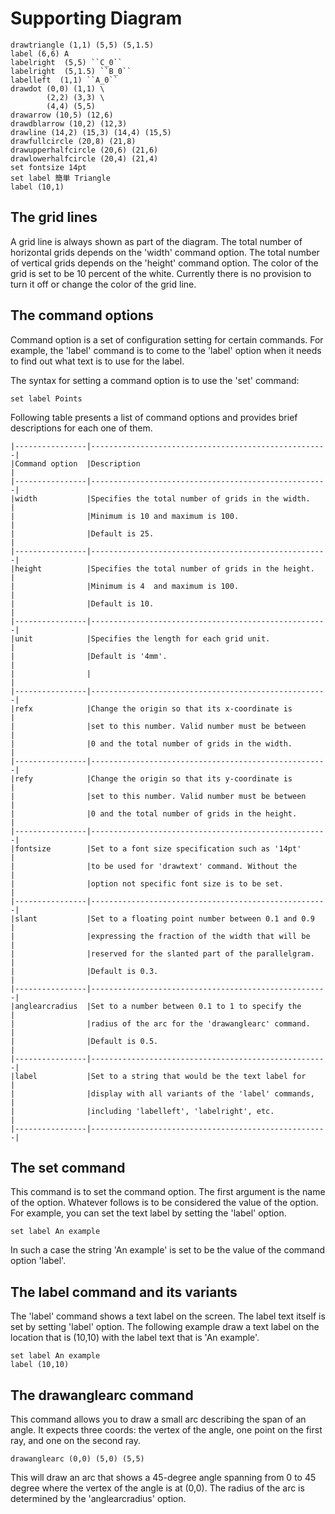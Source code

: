 # Supporting Diagram


```diagram
drawtriangle (1,1) (5,5) (5,1.5)
label (6,6) A
labelright  (5,5) ``C_0``
labelright  (5,1.5) ``B_0``
labelleft  (1,1) ``A_0``
drawdot (0,0) (1,1) \
        (2,2) (3,3) \
        (4,4) (5,5) 
drawarrow (10,5) (12,6)
drawdblarrow (10,2) (12,3)
drawline (14,2) (15,3) (14,4) (15,5)
drawfullcircle (20,8) (21,8)
drawupperhalfcircle (20,6) (21,6)
drawlowerhalfcircle (20,4) (21,4)
set fontsize 14pt
set label 簡単 Triangle
label (10,1) 
```

## The grid lines

A grid line is always shown as part of the diagram. The total number of
horizontal grids depends on the 'width' command option.  The total number of
vertical grids depends on the 'height' command option. The color of the grid is
set to be 10 percent of the white.  Currently there is no provision 
to turn it off or change the color of the grid line.


## The command options

Command option is a set of configuration setting for certain commands.
For example, the 'label' command is to come to the 'label' option when
it needs to find out what text is to use for the label.

The syntax for setting a command option is to use the 'set' command:

    set label Points

Following table presents a list of command options and provides
brief descriptions for each one of them.

``` tabl
|----------------|-----------------------------------------------------|
|Command option  |Description                                          |
|----------------|-----------------------------------------------------|
|width           |Specifies the total number of grids in the width.    |
|                |Minimum is 10 and maximum is 100.                    |
|                |Default is 25.                                       |
|----------------|-----------------------------------------------------|
|height          |Specifies the total number of grids in the height.   |
|                |Minimum is 4  and maximum is 100.                    |
|                |Default is 10.                                       |
|----------------|-----------------------------------------------------|
|unit            |Specifies the length for each grid unit.             |
|                |Default is '4mm'.                                    |
|                |                                                     |
|----------------|-----------------------------------------------------|
|refx            |Change the origin so that its x-coordinate is        |
|                |set to this number. Valid number must be between     |
|                |0 and the total number of grids in the width.        | 
|----------------|-----------------------------------------------------|
|refy            |Change the origin so that its y-coordinate is        |
|                |set to this number. Valid number must be between     |
|                |0 and the total number of grids in the height.       | 
|----------------|-----------------------------------------------------|
|fontsize        |Set to a font size specification such as '14pt'      |
|                |to be used for 'drawtext' command. Without the       |
|                |option not specific font size is to be set.          | 
|----------------|-----------------------------------------------------|
|slant           |Set to a floating point number between 0.1 and 0.9   |
|                |expressing the fraction of the width that will be    |
|                |reserved for the slanted part of the parallelgram.   | 
|                |Default is 0.3.                                      | 
|----------------|-----------------------------------------------------|
|anglearcradius  |Set to a number between 0.1 to 1 to specify the      |
|                |radius of the arc for the 'drawanglearc' command.    |
|                |Default is 0.5.                                      |
|----------------|-----------------------------------------------------|
|label           |Set to a string that would be the text label for     |
|                |display with all variants of the 'label' commands,   |
|                |including 'labelleft', 'labelright', etc.            |
|----------------|-----------------------------------------------------|
``` 


## The set command

This command is to set the command option. The first argument is the name
of the option. Whatever follows is to be considered the value of the option.
For example, you can set the text label by setting the 'label' option.

    set label An example

In such a case the string 'An example' is set to be the value of the 
command option 'label'.

## The label command and its variants

The 'label' command shows a text label on the screen. The label text itself is
set by setting 'label' option.  The following example draw a text label on the
location that is (10,10) with the label text that is 'An example'.

    set label An example
    label (10,10)


## The drawanglearc command

This command allows you to draw a small arc describing the span of an angle.
It expects three coords: the vertex of the angle, one point on the first ray,
and one on the second ray. 

    drawanglearc (0,0) (5,0) (5,5) 

This will draw an arc that shows a 45-degree angle spanning from 0 to 45 degree
where the vertex of the angle is at (0,0).  The radius of the arc is determined
by the 'anglearcradius' option.



